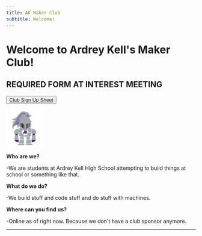 ```yaml
---
title: AK Maker Club
subtitle: Welcome!
---
```


# Welcome to Ardrey Kell's Maker Club!

## REQUIRED FORM AT INTEREST MEETING

<button class="button-save large"> [Club Sign Up Sheet](https://goo.gl/forms/OLAcnNZqATJGFplv2 "Please Fill This Out") </button>

<img src="/images/akknight.png" width="100" height="100" /> 

**Who are we?**

-We are students at Ardrey Kell High School attempting to build things at school or something like that.

**What do we do?**

-We build stuff and code stuff and do stuff with machines.

**Where can you find us?**

-Online as of right now. Because we don't have a club sponsor anymore.

---
